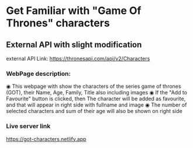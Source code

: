 # Get Familiar with "Game Of Thrones" characters


## External API with slight modification

external API Link: https://thronesapi.com/api/v2/Characters

### WebPage description:
 ◉ This webpage with show the characters of the series game of thrones (GOT), their Name, Age, Family, Title also including images
 ◉ If the "Add to Favourite" button is clicked, then The character will be added as favourite, and that will appear in right side with fullname and image 
 ◉ The number of selected characters and sum of their age will also be shown on right side


 ### Live server link
 https://got-characters.netlify.app 
  
